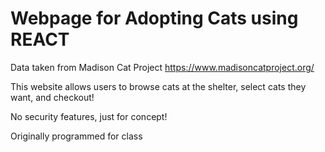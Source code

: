 # Webpage for Adopting Cats using REACT

Data taken from Madison Cat Project
https://www.madisoncatproject.org/

This website allows users to browse cats at the shelter, select cats they want, and checkout!

No security features, just for concept!

Originally programmed for class



